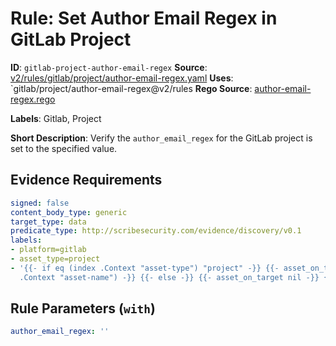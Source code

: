 # Rule: Set Author Email Regex in GitLab Project

**ID**: `gitlab-project-author-email-regex`
**Source**: [v2/rules/gitlab/project/author-email-regex.yaml](https://github.com/scribe-public/sample-policies/v2/rules/gitlab/project/author-email-regex.yaml)
**Uses**: `gitlab/project/author-email-regex@v2/rules
**Rego Source**: [author-email-regex.rego](https://github.com/scribe-public/sample-policies/v2/rules/gitlab/project/author-email-regex.rego)

**Labels**: Gitlab, Project

**Short Description**: Verify the `author_email_regex` for the GitLab project is set to the specified value.

## Evidence Requirements

```yaml
signed: false
content_body_type: generic
target_type: data
predicate_type: http://scribesecurity.com/evidence/discovery/v0.1
labels:
- platform=gitlab
- asset_type=project
- '{{- if eq (index .Context "asset-type") "project" -}} {{- asset_on_target (index
  .Context "asset-name") -}} {{- else -}} {{- asset_on_target nil -}} {{- end -}}'
```
## Rule Parameters (`with`)

```yaml
author_email_regex: ''
```
